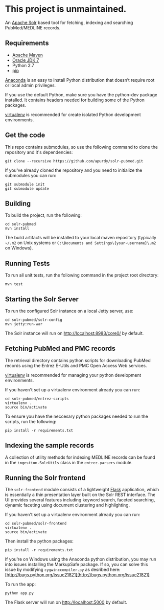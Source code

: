 This project is unmaintained. 
=========

An [Apache Solr](http://lucene.apache.org/solr/) based tool for fetching, indexing and searching PubMed/MEDLINE records. 

Requirements
---------
* [Apache Maven](http://maven.apache.org/download.cgi)
* [Oracle JDK 7](http://www.oracle.com/technetwork/java/javase/downloads/jdk7-downloads-1880260.html)
* Python 2.7
* [pip](https://pip.pypa.io/en/latest/index.html)

[Anaconda](https://store.continuum.io/cshop/anaconda/) is an easy to install Python distribution that doesn’t require root or local admin privileges.

If you use the default Python, make sure you have the python-dev package installed. It contains headers needed for building some of the Python packages.

[virtualenv](https://virtualenv.pypa.io/en/latest/) is recommended for create isolated Python development environments.

Get the code
------------
This repo contains submodules, so use the following command to clone the repository and it's dependencies:

    git clone --recursive https://github.com/apurdy/solr-pubmed.git
    
If you've already cloned the repository and you need to initialize the submodules you can run:

    git submodule init
    git submodule update

Building
---------
To build the project, run the following: 

    cd solr-pubmed
    mvn install
    
The build artifacts will be installed to your local maven repository (typically `~/.m2` on Unix systems or `C:\Documents and Settings\{your-username}\.m2` on Windows). 

Running Tests
-------------
To run all unit tests, run the following command in the project root directory:

    mvn test

Starting the Solr Server
-------------
To run the configured Solr instance on a local Jetty server, use:

    cd solr-pubmed/solr-config
    mvn jetty:run-war

The Solr instance will run on [http://localhost:8983/core0/](http://localhost:8983/core0/) by default.

Fetching PubMed and PMC records
-------------
The retrieval directory contains python scripts for downloading PubMed records using the Entrez E-Utils and PMC Open Access Web services. 

[virtualenv](http://docs.python-guide.org/en/latest/dev/virtualenvs/) is recommended for managing your python development environments. 

If you haven't set up a virtualenv environment already you can run:

    cd solr-pubmed/entrez-scripts
    virtualenv .
    source bin/activate

To ensure you have the neccesary python packages needed to run the scripts, run the following:

    pip install -r requirements.txt
    
Indexing the sample records
-------------
A collection of utility methods for indexing MEDLINE records can be found in the `ingestion.SolrUtils` class in the `entrez-parsers` module.

Running the Solr frontend
-------------
The `solr-frontend` module consists of a lightweight [Flask](http://flask.pocoo.org/) application, which is essentially a thin presentation layer built on the Solr REST interface. The UI provides several features including keyword search, faceted searching, dynamic faceting using document clustering and highlighting. 

If you haven't set up a virtualenv environment already you can run:

    cd solr-pubmed/solr-frontend
    virtualenv .
    source bin/activate
    
Then install the python packages:

    pip install -r requirements.txt
    
If you're on Windows using the Anaconda python distribution, you may run into issues installing the MarkupSafe package. If so, you can solve this issue by modifying `cygwinccompiler.py` as desribed here: [http://bugs.python.org/issue21821](http://bugs.python.org/issue21821)

To run the app:

    python app.py

The Flask server will run on [http://localhost:5000](http://localhost:5000) by default.
